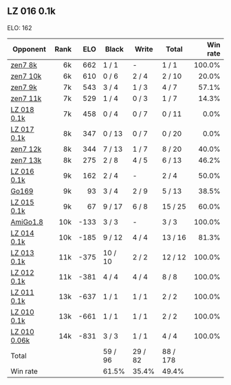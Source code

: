 ## LZ 016 0.1k ##

ELO: 162

Opponent | Rank | ELO | Black | Write | Total | Win rate
---------|-----:|----:|-------|-------|-------|-------:
[zen7 8k](zen7%208k.md) | 6k | 662 | 1 / 1 | - | 1 / 1 | 100.0%
[zen7 10k](zen7%2010k.md) | 6k | 610 | 0 / 6 | 2 / 4 | 2 / 10 | 20.0%
[zen7 9k](zen7%209k.md) | 7k | 543 | 3 / 4 | 1 / 3 | 4 / 7 | 57.1%
[zen7 11k](zen7%2011k.md) | 7k | 529 | 1 / 4 | 0 / 3 | 1 / 7 | 14.3%
[LZ 018 0.1k](LZ%20018%200.1k.md) | 7k | 458 | 0 / 4 | 0 / 7 | 0 / 11 | 0.0%
[LZ 017 0.1k](LZ%20017%200.1k.md) | 8k | 347 | 0 / 13 | 0 / 7 | 0 / 20 | 0.0%
[zen7 12k](zen7%2012k.md) | 8k | 344 | 7 / 13 | 1 / 7 | 8 / 20 | 40.0%
[zen7 13k](zen7%2013k.md) | 8k | 275 | 2 / 8 | 4 / 5 | 6 / 13 | 46.2%
[LZ 016 0.1k](LZ%20016%200.1k.md) | 9k | 162 | 2 / 4 | - | 2 / 4 | 50.0%
[Go169](Go169.md) | 9k | 93 | 3 / 4 | 2 / 9 | 5 / 13 | 38.5%
[LZ 015 0.1k](LZ%20015%200.1k.md) | 9k | 67 | 9 / 17 | 6 / 8 | 15 / 25 | 60.0%
[AmiGo1.8](AmiGo1.8.md) | 10k | -133 | 3 / 3 | - | 3 / 3 | 100.0%
[LZ 014 0.1k](LZ%20014%200.1k.md) | 10k | -185 | 9 / 12 | 4 / 4 | 13 / 16 | 81.3%
[LZ 013 0.1k](LZ%20013%200.1k.md) | 11k | -375 | 10 / 10 | 2 / 2 | 12 / 12 | 100.0%
[LZ 012 0.1k](LZ%20012%200.1k.md) | 11k | -381 | 4 / 4 | 4 / 4 | 8 / 8 | 100.0%
[LZ 011 0.1k](LZ%20011%200.1k.md) | 13k | -637 | 1 / 1 | 1 / 1 | 2 / 2 | 100.0%
[LZ 010 0.1k](LZ%20010%200.1k.md) | 13k | -661 | 1 / 1 | 1 / 1 | 2 / 2 | 100.0%
[LZ 010 0.06k](LZ%20010%200.06k.md) | 14k | -831 | 3 / 3 | 1 / 1 | 4 / 4 | 100.0%
Total | | | 59 / 96 | 29 / 82 | 88 / 178 | 
Win rate| | | 61.5% | 35.4% | 49.4% | 
